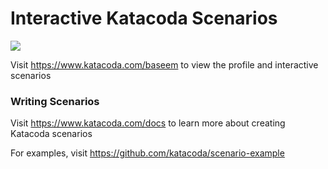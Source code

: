 # Interactive Katacoda Scenarios

[![](http://shields.katacoda.com/katacoda/baseem/count.svg)](https://www.katacoda.com/baseem "Get your profile on Katacoda.com")

Visit https://www.katacoda.com/baseem to view the profile and interactive scenarios

### Writing Scenarios
Visit https://www.katacoda.com/docs to learn more about creating Katacoda scenarios

For examples, visit https://github.com/katacoda/scenario-example

